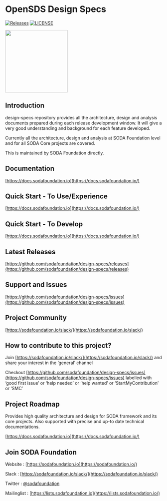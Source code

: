 # OpenSDS Design Specs

[![Releases](https://img.shields.io/github/release/sodafoundation/design-specs/all.svg?style=flat-square)](https://github.com/sodafoundation/design-specs/releases)
[![LICENSE](https://img.shields.io/github/license/sodafoundation/design-specs.svg?style=flat-square)](https://github.com/sodafoundation/design-specs/blob/master/LICENSE)

<img src="https://sodafoundation.io/wp-content/uploads/2020/01/SODA_logo_outline_color_800x800.png" width="200" height="200">

## Introduction

design-specs repository provides all the architecture, design and analysis documents prepared during each release development window. It will give a very good understanding and background for each feature developed.

Currently all the architecture, design and analysis at SODA Foundation level and for all SODA Core projects are covered.

This is maintained by SODA Foundation directly.

## Documentation

[https://docs.sodafoundation.io](https://docs.sodafoundation.io/)

## Quick Start - To Use/Experience

[https://docs.sodafoundation.io](https://docs.sodafoundation.io/)

## Quick Start - To Develop

[https://docs.sodafoundation.io](https://docs.sodafoundation.io/)

## Latest Releases

[https://github.com/sodafoundation/design-specs/releases](https://github.com/sodafoundation/design-specs/releases)

## Support and Issues

[https://github.com/sodafoundation/design-specs/issues](https://github.com/sodafoundation/design-specs/issues)

## Project Community

[https://sodafoundation.io/slack/](https://sodafoundation.io/slack/)

## How to contribute to this project?

Join [https://sodafoundation.io/slack/](https://sodafoundation.io/slack/) and share your interest in the ‘general’ channel

Checkout [https://github.com/sodafoundation/design-specs/issues](https://github.com/sodafoundation/design-specs/issues) labelled with ‘good first issue’ or ‘help needed’ or ‘help wanted’ or ‘StartMyContribution’ or ‘SMC’

## Project Roadmap

Provides high quality architecture and design for SODA framework and its core projects. Also supported with precise and up-to date technical documentations.

[https://docs.sodafoundation.io](https://docs.sodafoundation.io/)

## Join SODA Foundation

Website : [https://sodafoundation.io](https://sodafoundation.io/)

Slack  : [https://sodafoundation.io/slack/](https://sodafoundation.io/slack/)

Twitter  : [@sodafoundation](https://twitter.com/sodafoundation)

Mailinglist  : [https://lists.sodafoundation.io](https://lists.sodafoundation.io/)
